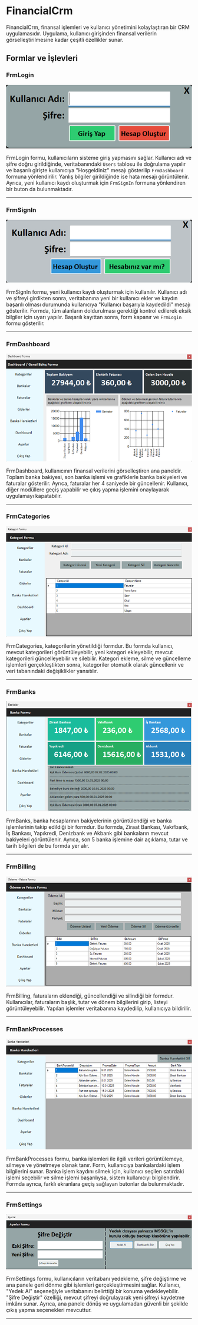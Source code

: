# FinancialCrm

FinancialCrm, finansal işlemleri ve kullanıcı yönetimini kolaylaştıran bir CRM uygulamasıdır. Uygulama, kullanıcı girişinden finansal verilerin görselleştirilmesine kadar çeşitli özellikler sunar.

## Formlar ve İşlevleri

### FrmLogin
![FrmLogin](FinancialCrm/Images/FrmLogin.png)

FrmLogin formu, kullanıcıların sisteme giriş yapmasını sağlar. Kullanıcı adı ve şifre doğru girildiğinde, veritabanındaki `Users` tablosu ile doğrulama yapılır ve başarılı girişte kullanıcıya "Hoşgeldiniz" mesajı gösterilip `FrmDashboard` formuna yönlendirilir. Yanlış bilgiler girildiğinde ise hata mesajı görüntülenir. Ayrıca, yeni kullanıcı kaydı oluşturmak için `FrmSignIn` formuna yönlendiren bir buton da bulunmaktadır.

---

### FrmSignIn
![FrmSignIn](FinancialCrm/Images/FrmSignIn.png)

FrmSignIn formu, yeni kullanıcı kaydı oluşturmak için kullanılır. Kullanıcı adı ve şifreyi girdikten sonra, veritabanına yeni bir kullanıcı ekler ve kaydın başarılı olması durumunda kullanıcıya "Kullanıcı başarıyla kaydedildi" mesajı gösterilir. Formda, tüm alanların doldurulması gerektiği kontrol edilerek eksik bilgiler için uyarı yapılır. Başarılı kayıttan sonra, form kapanır ve `FrmLogin` formu gösterilir.

---

### FrmDashboard
![FrmDashboard](FinancialCrm/Images/FrmDashboard.png)

FrmDashboard, kullanıcının finansal verilerini görselleştiren ana paneldir. Toplam banka bakiyesi, son banka işlemi ve grafiklerle banka bakiyeleri ve faturalar gösterilir. Ayrıca, faturalar her 4 saniyede bir güncellenir. Kullanıcı, diğer modüllere geçiş yapabilir ve çıkış yapma işlemini onaylayarak uygulamayı kapatabilir.

---

### FrmCategories
![FrmCategories](FinancialCrm/Images/FrmCategories.png)

FrmCategories, kategorilerin yönetildiği formdur. Bu formda kullanıcı, mevcut kategorileri görüntüleyebilir, yeni kategori ekleyebilir, mevcut kategorileri güncelleyebilir ve silebilir. Kategori ekleme, silme ve güncelleme işlemleri gerçekleştikten sonra, kategoriler otomatik olarak güncellenir ve veri tabanındaki değişiklikler yansıtılır.

---

### FrmBanks
![FrmBanks](FinancialCrm/Images/FrmBanks.png)

FrmBanks, banka hesaplarının bakiyelerinin görüntülendiği ve banka işlemlerinin takip edildiği bir formdur. Bu formda, Ziraat Bankası, Vakıfbank, İş Bankası, Yapıkredi, Denizbank ve Akbank gibi bankaların mevcut bakiyeleri görüntülenir. Ayrıca, son 5 banka işlemine dair açıklama, tutar ve tarih bilgileri de bu formda yer alır.

---

### FrmBilling
![FrmBilling](FinancialCrm/Images/FrmBilling.png)

FrmBilling, faturaların eklendiği, güncellendiği ve silindiği bir formdur. Kullanıcılar, faturaların başlık, tutar ve dönem bilgilerini girip, listeyi görüntüleyebilir. Yapılan işlemler veritabanına kaydedilip, kullanıcıya bildirilir.

---

### FrmBankProcesses
![FrmBankProcesses](FinancialCrm/Images/FrmBankProcesses.png)

FrmBankProcesses formu, banka işlemleri ile ilgili verileri görüntülemeye, silmeye ve yönetmeye olanak tanır. Form, kullanıcıya bankalardaki işlem bilgilerini sunar. Banka işlem kaydını silmek için, kullanıcı seçilen satırdaki işlemi seçebilir ve silme işlemi başarılıysa, sistem kullanıcıyı bilgilendirir. Formda ayrıca, farklı ekranlara geçiş sağlayan butonlar da bulunmaktadır.

---

### FrmSettings
![FrmSettings](FinancialCrm/Images/FrmSettings.png)

FrmSettings formu, kullanıcıların veritabanı yedekleme, şifre değiştirme ve ana panele geri dönme gibi işlemleri gerçekleştirmesini sağlar. Kullanıcı, "Yedek Al" seçeneğiyle veritabanını belirttiği bir konuma yedekleyebilir. "Şifre Değiştir" özelliği, mevcut şifreyi doğrulayarak yeni şifreyi kaydetme imkânı sunar. Ayrıca, ana panele dönüş ve uygulamadan güvenli bir şekilde çıkış yapma seçenekleri mevcuttur.

---
